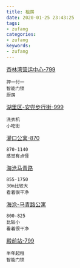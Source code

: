 ```yaml
---
title: 租房
date: 2020-01-25 23:43:25
tags:
- zufang
categories:
- zufang
keywords:
- zufang
---
```


[杏林湾营运中心-799](https://xm.58.com/zufang/40916722391071x.shtml?houseId=1315298781813774&shangquan=xingdonglu&shangquanId=8625&dataSource=2&legourl=//legoclick.58.com/jump?target=szq3Ui3draOWUvYfXMRhmyOMs1EkrHDvP1czn1bQnj0QXaO1pZwVUT7bsH7Wm1uWuW9ksynknHNVPjFhmiYOuju-sywWmH6hnW9duH03PkDYPjmLPjTOnWEdn1nOrTDKnHnQPHcOrj03nH9Qn10LPTDvPHTkTHmdnjTKnikQnTDQPWNKnHNLrHbvn1bLn1E3rTDQTNujsNYVOlXxOCB4OsBeOmBgl2AClpAdOGyYOuacOlXxOoXLOCliTHDKnEDKsHDKTHDznHb3nH0knHDkPj9QnjnOn1mKP97Jpy7ZuHCdnjKxnHTknTDQTHDLmv7hm1FWsH0knW0VPjTznaY3P1NOsHnLPyFBrHcOnywBmkDQnWDOrjDLnjDQnHmOP1n3P1NzTHDznHb3nH0knHDQnjm3nWEQrHcKTEDKTEDVTEDKpZwY0Znlszq3Ui3draOWUvYfmv6dXMNfmWcfTyN3PLFpUjw1Nd6LHatQnbOgUb-yEy0q5EDQnWN8rjD8ra3QP9DkTHTKTHD_nHDKXLYKnHTkn1nKnHTknHNkP976mWmOujDvuaY1rAn1sHEdPHbVrAF-PzYvn1KbmWwWPAEOnynKTHTKTEDkTHDvPikQn1bLsj9vnWNKnvF-PymzPHbQmWwWPAEYrT&iuType=gz_1&PGTID=0d3090a7-0025-eb85-84d4-92cbe68e7644&ClickID=2)

```
押一付一
智能门锁
厨房
```

[湖里区-安兜步行街-999](https://xm.58.com/hezu/40866257704214x.shtml?shangquan=xmad&shangquanId=18349&dataSource=1&iuType=z_2&PGTID=0d3090a7-0025-eb85-84d4-92cbe68e7644&ClickID=4&adtype=3)

```
洗衣机
小吃街
```

[灌口公寓-870](https://xm.58.com/pinpaigongyu/40762394201753x.shtml?adtype=1&ClickID=7&productid=10006&tid=066aad07-1854-4b58-915f-6071b9087a17&bizresource=0&PGTID=0d3090a7-0025-eb85-84d4-92cbe68e7644&from=3-list-9&slotid=1000856&extParam=%7B%22ppgy_stats%22%3A%7B%22pageSource%22%3A%22%22%2C%22resource%22%3A%2258%22%2C%22abVersion%22%3A%22%22%7D%7D)

```
870-1140
感觉有点怪
```

[海沧马青路](https://xm.58.com/pinpaigongyu/40919676805136x.shtml?adtype=1&ClickID=8&productid=10006&tid=2a6613ab-62ae-460d-b0b4-9d3617de0107&bizresource=0&PGTID=0d3090a7-0025-eb85-84d4-92cbe68e7644&from=3-list-9&slotid=1000856&extParam=%7B%22ppgy_stats%22%3A%7B%22pageSource%22%3A%22%22%2C%22resource%22%3A%2258%22%2C%22abVersion%22%3A%22%22%7D%7D)

```
855-1750
30m比较大
看着很干净
```

[海沧-马青路公寓](https://xm.58.com/pinpaigongyu/34812165951659x.shtml?adtype=1&ClickID=13&productid=10006&tid=5b09dfba-7c49-42c2-8f51-f23e8d9134a8&bizresource=0&PGTID=0d3090a7-0025-eb85-84d4-92cbe68e7644&from=3-list-9&slotid=1000856&extParam=%7B%22ppgy_stats%22%3A%7B%22pageSource%22%3A%22%22%2C%22resource%22%3A%2258%22%2C%22abVersion%22%3A%22%22%7D%7D)

```
800-825
比较小
看着很干净
```

[殿前站-799](https://xm.58.com/zufang/40532149044377x.shtml?houseId=1266073393389569&shangquan=xmjcfj&shangquanId=15102&dataSource=0&iuType=j_1&PGTID=0d3090a7-0025-eb85-84d4-92cbe68e7644&ClickID=22)

```
半年起租
智能门锁
```

